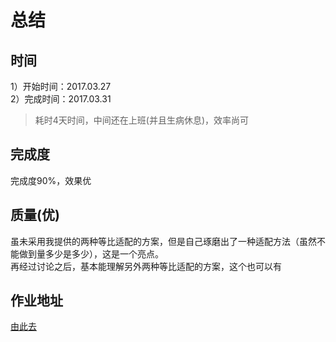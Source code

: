 # 总结

## 时间
1）开始时间：2017.03.27  
2）完成时间：2017.03.31  
> 耗时4天时间，中间还在上班(并且生病休息)，效率尚可

## 完成度
完成度90%，效果优

## 质量(优)
虽未采用我提供的两种等比适配的方案，但是自己琢磨出了一种适配方法（虽然不能做到量多少是多少），这是一个亮点。      
再经过讨论之后，基本能理解另外两种等比适配的方案，这个也可以有

## 作业地址
[由此去](https://swallow-liu.github.io/Task/taskTwo.html)